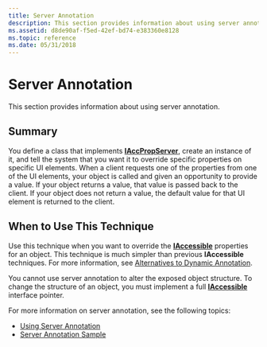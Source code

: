 ```yaml
---
title: Server Annotation
description: This section provides information about using server annotation.
ms.assetid: d8de90af-f5ed-42ef-bd74-e383360e8128
ms.topic: reference
ms.date: 05/31/2018
---
```


# Server Annotation

This section provides information about using server annotation.

## Summary

You define a class that implements [**IAccPropServer**](/windows/desktop/api/oleacc/nn-oleacc-iaccpropserver), create an instance of it, and tell the system that you want it to override specific properties on specific UI elements. When a client requests one of the properties from one of the UI elements, your object is called and given an opportunity to provide a value. If your object returns a value, that value is passed back to the client. If your object does not return a value, the default value for that UI element is returned to the client.

## When to Use This Technique

Use this technique when you want to override the [**IAccessible**](/windows/desktop/api/oleacc/nn-oleacc-iaccessible) properties for an object. This technique is much simpler than previous **IAccessible** techniques. For more information, see [Alternatives to Dynamic Annotation](alternatives-to-dynamic-annotation.md).

You cannot use server annotation to alter the exposed object structure. To change the structure of an object, you must implement a full [**IAccessible**](/windows/desktop/api/oleacc/nn-oleacc-iaccessible) interface pointer.

For more information on server annotation, see the following topics:

-   [Using Server Annotation](using-server-annotation.md)
-   [Server Annotation Sample](server-annotation-sample.md)

 

 




